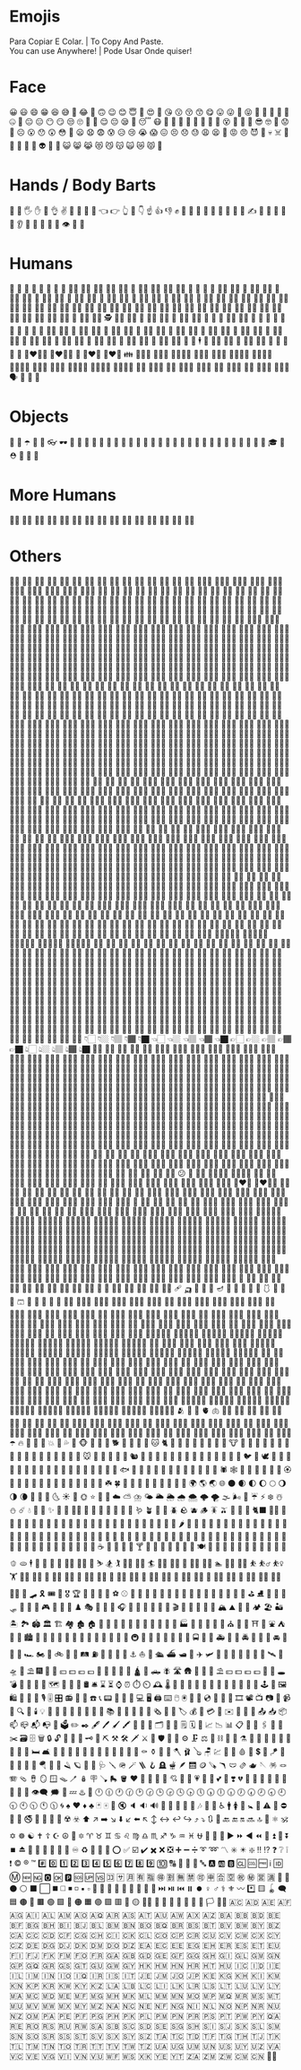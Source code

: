 # Emojis
Para Copiar E Colar. | To Copy And Paste.  
You can use Anywhere! | Pode Usar Onde quiser!  
# Face
😀
😃
😄
😁
😆
😅
🤣
😂
🙂
🙃
😉
😊
😇
🥰
😍
🤩
😘
😗
😚
😙
😋
😛
😜
🤪
😝
🤑
🤗
🤭
🤫
🤔
🤐
🤨
😐
😑
😶
😏
😒
🙄
😬
🤥
😌
😔
😪
🤤
😴
😷
🤒
🤕
🤢
🤮
🤧
🥵
🥶
🥴
😵
🤯
🤠
🥳
😎
🤓
🧐
😟
🙁
☹️
😮
😯
😲
😳
🥺
😦
😧
😨
😰
😥
😢
😭
😱
😖
😣
😞
😓
😩
😫
😤
😡
😠
😈
👿
💀
☠️
💩
🤡
👹
👺
👻
👽
👾
🤖
😺
😸
😹
😻
😼
😽
🙀
😿
😾
💋
# Hands / Body Barts
👋
🤚
🖐️
✋
🖖
👌
✌️
🤞
🤟
🤘
🤙
👈
👉
👆
🖕
👇
☝️
👍
👎
✊
👊
🤛
🤜
👏
🙌
👐
🤲
🤝
🙏
✍️
💅
🤳
💪
🦵
🦶
👂
👃
🧠
🦷
🦴
👀
👁️
👅
👄
# Humans
👶
🧒
👦
👧
🧑
👱
👨
🧔
👱‍♂️
👨‍🦰
👨‍🦱
👨‍🦳
👨‍🦲
👩
👩‍🦰
👩‍🦱
👩‍🦳
👩‍🦲
🧓
👴
👵
🙍
🙍‍♂️
🙍‍♀️
🙎
🙎‍♂️
🙎‍♀️
🙅
🙅‍♂️
🙅‍♀️
🙆
🙆‍♂️
🙆‍♀️
💁
💁‍♂️
💁‍♀️
🙋
🙋‍♂️
🙋‍♀️
🙇
🙇‍♂️
🙇‍♀️
🤦
🤦‍♂️
🤦‍♀️
🤷
🤷‍♂️
🤷‍♀️
👨‍⚕️
👩‍⚕️
👨‍🎓
👩‍🎓
👨‍🏫
👩‍🏫
👨‍⚖️
👩‍⚖️
👨‍🌾
👩‍🌾
👨‍🍳
👩‍🍳
👨‍🔧
👩‍🔧
👨‍🏭
👩‍🏭
👨‍💼
👩‍💼
👨‍🔬
👩‍🔬
👨‍💻
👩‍💻
👨‍🎤
👩‍🎤
👨‍🎨
👩‍🎨
👨‍✈️
👩‍✈️
👨‍🚀
👩‍🚀
👨‍🚒
👩‍🚒
👮
👮‍♂️
👮‍♀️
🕵️
🕵️‍♂️
🕵️‍♀️
💂
💂‍♂️
💂‍♀️
👷
👷‍♂️
👷‍♀️
🤴
👸
👳
👳‍♂️
👳‍♀️
👲
🧕
🤵
👰
🤰
🤱
👼
🎅
🤶
🦸
🦸‍♂️
🦸‍♀️
🦹
🦹‍♂️
🦹‍♀️
🧙
🧙‍♂️
🧙‍♀️
🧚
🧚‍♂️
🧚‍♀️
🧛
🧛‍♂️
🧛‍♀️
🧜
🧜‍♂️
🧜‍♀️
🧝
🧝‍♂️
🧝‍♀️
🧞
🧞‍♂️
🧞‍♀️
🧟
🧟‍♂️
🧟‍♀️
💆
💆‍♂️
💆‍♀️
💇
💇‍♂️
💇‍♀️
🚶
🚶‍♂️
🚶‍♀️
🏃
🏃‍♂️
🏃‍♀️
💃
🕺
🕴️
👯
👯‍♂️
👯‍♀️
🧖
🧖‍♂️
🧖‍♀️
🧘
👭
👫
👬
💏
👨‍❤️‍💋‍👨
👩‍❤️‍💋‍👩
💑
👨‍❤️‍👨
👩‍❤️‍👩
👪
👨‍👩‍👦
👨‍👩‍👧
👨‍👩‍👧‍👦
👨‍👨‍👦
👨‍👨‍👧
👨‍👨‍👧‍👦
👨‍👨‍👦‍👦
👨‍👨‍👧‍👧
👩‍👩‍👦
👩‍👩‍👧
👩‍👩‍👧‍👦
👩‍👩‍👦‍👦
👩‍👩‍👧‍👧
👨‍👦
👨‍👦‍👦
👨‍👧
👨‍👧‍👦
👨‍👧‍👧
👩‍👦
👩‍👦‍👦
👩‍👧
👩‍👧‍👦
👩‍👧‍👧
🗣️
👤
👥
👣
# Objects
🧳
🌂
☂️
🧵
🧶
👓
🕶️
🥽
🥼
👔
👕
👖
🧣
🧤
🧥
🧦
👗
👘
👙
👚
👛
👜
👝
🎒
👞
👟
🥾
🥿
👠
👡
👢
👑
👒
🎩
🎓
🧢
⛑️
💄
💍
💼
# More Humans
🧑🏿
🧑🏻
🧑🏾
🧑🏼
🧑🏽
👼🏻
👼🏼
👼🏽
👼🏾
👼🏿
👶🏻
👶🏼
👶🏽
👶🏾
👶🏿
# Others
🛀🏻
🛀🏼
🛀🏽
🛀🏾
🛀🏿
🧔🏿
🧔🏻
🧔🏾
🧔🏼
🧔🏽
🚴🏻
🚴🏼
🚴🏽
🚴🏾
🚴🏿
👱🏻‍♀️
👱🏼‍♀️
👱🏽‍♀️
👱🏾‍♀️
👱🏿‍♀️
👱🏻‍♂️
👱🏼‍♂️
👱🏽‍♂️
👱🏾‍♂️
👱🏿‍♂️
👦🏻
👦🏼
👦🏽
👦🏾
👦🏿
🤱🏿
🤱🏻
🤱🏾
🤱🏽
👰🏼
👰🏽
👰🏾
👰🏿
🤙🏻
🤙🏼
🤙🏽
🤙🏾
🤙🏿
🧒🏿
🧒🏻
🧒🏾
🧒🏼
🧒🏽
👏🏻
👏🏼
👏🏽
👏🏾
👏🏿
👷🏻
👷🏼
👷🏽
👷🏾
👷🏿
💃🏻
💃🏼
💃🏽
💃🏾
💃🏿
👂🏻
👂🏼
👂🏽
👂🏾
👂🏿
🧝🏿
🧝🏻
🧝🏾
🧝🏼
🧝🏽
💆🏻
💆🏼
💆🏽
💆🏾
💆🏿
🤦🏻
🤦🏼
🤦🏽
🤦🏾
🤦🏿
🙅🏻
🙅🏼
🙅🏽
🙅🏾
🙅🏿
🙆🏻
🙆🏼
🙆🏽
🙆🏾
🙆🏿
🧚🏿
🧚🏻
🧚🏾
🧚🏼
🧚🏽
🎅🏻
🎅🏼
🎅🏽
🎅🏾
🎅🏿
👩🏻‍🎨
👩🏼‍🎨
👩🏽‍🎨
👩🏾‍🎨
👩🏿‍🎨
👩🏻‍🚀
👩🏼‍🚀
👩🏽‍🚀
👩🏾‍🚀
👩🏿‍🚀
👷🏻‍♀️
👷🏼‍♀️
👷🏽‍♀️
👷🏾‍♀️
👷🏿‍♀️
👩🏻‍🍳
👩🏼‍🍳
👩🏽‍🍳
👩🏾‍🍳
👩🏿‍🍳
👩🏻‍🏭
👩🏼‍🏭
👩🏽‍🏭
👩🏾‍🏭
👩🏿‍🏭
👩🏻‍🌾
👩🏼‍🌾
👩🏽‍🌾
👩🏾‍🌾
👩🏿‍🌾
👩🏻‍🚒
👩🏼‍🚒
👩🏽‍🚒
👩🏾‍🚒
👩🏿‍🚒
💂🏻‍♀️
💂🏼‍♀️
💂🏽‍♀️
💂🏾‍♀️
💂🏿‍♀️
👩🏻‍⚕️
👩🏼‍⚕️
👩🏽‍⚕️
👩🏾‍⚕️
👩🏿‍⚕️
👩🏻‍⚖️
👩🏼‍⚖️
👩🏽‍⚖️
👩🏾‍⚖️
👩🏿‍⚖️
👩🏻‍🔧
👩🏼‍🔧
👩🏽‍🔧
👩🏾‍🔧
👩🏿‍🔧
👩🏻‍💼
👩🏼‍💼
👩🏽‍💼
👩🏾‍💼
👩🏿‍💼
👩🏻‍✈️
👩🏼‍✈️
👩🏽‍✈️
👩🏾‍✈️
👩🏿‍✈️
👮🏻‍♀️
👮🏼‍♀️
👮🏽‍♀️
👮🏾‍♀️
👮🏿‍♀️
👩🏻‍🔬
👩🏼‍🔬
👩🏽‍🔬
👩🏾‍🔬
👩🏿‍🔬
👩🏻‍🎤
👩🏼‍🎤
👩🏽‍🎤
👩🏾‍🎤
👩🏿‍🎤
🕵🏻‍♀️
🕵🏼‍♀️
🕵🏽‍♀️
🕵🏾‍♀️
🕵🏿‍♀️
👩🏻‍🎓
👩🏼‍🎓
👩🏽‍🎓
👩🏾‍🎓
👩🏿‍🎓
👩🏻‍🏫
👩🏼‍🏫
👩🏽‍🏫
👩🏾‍🏫
👩🏿‍🏫
👩🏻‍💻
👩🏼‍💻
👩🏽‍💻
👩🏾‍💻
👩🏿‍💻
👊🏻
👊🏼
👊🏽
👊🏾
👊🏿
💪🏻
💪🏼
💪🏽
💪🏾
💪🏿
🦶🏿
🦶🏻
🦶🏾
🦶🏼
🦶🏽
👧🏻
👧🏼
👧🏽
👧🏾
👧🏿
🏌🏻
🏌🏼
🏌🏽
🏌🏾
🏌🏿
💂🏻
💂🏼
💂🏽
💂🏾
💂🏿
💇🏻
💇🏼
💇🏽
💇🏾
💇🏿
🤾🏻
🤾🏼
🤾🏽
🤾🏾
🤾🏿
🤞🏻
🤞🏼
🤞🏽
🤞🏾
🤞🏿
🙋🏻
🙋🏼
🙋🏽
🙋🏾
🙋🏿
🏇🏻
🏇🏼
🏇🏽
🏇🏾
🏇🏿
💁🏻
💁🏼
💁🏽
💁🏾
💁🏿
🤹🏻
🤹🏼
🤹🏽
🤹🏾
🤹🏿
🤛🏻
🤛🏼
🤛🏽
🤛🏾
🤛🏿
🦵🏿
🦵🏻
🦵🏾
🦵🏼
🦵🏽
🤟🏿
🤟🏻
🤟🏾
🤟🏼
🤟🏽
🧙🏿
🧙🏻
🧙🏾
🧙🏼
🧙🏽
👨🏻‍🎨
👨🏼‍🎨
👨🏽‍🎨
👨🏾‍🎨
👨🏿‍🎨
👨🏻‍🚀
👨🏼‍🚀
👨🏽‍🚀
👨🏾‍🚀
👨🏿‍🚀
👷🏻‍♂️
👷🏼‍♂️
👷🏽‍♂️
👷🏾‍♂️
👷🏿‍♂️
👨🏻‍🍳
👨🏼‍🍳
👨🏽‍🍳
👨🏾‍🍳
👨🏿‍🍳
👨🏻‍🏭
👨🏼‍🏭
👨🏽‍🏭
👨🏾‍🏭
👨🏿‍🏭
👨🏻‍🌾
👨🏼‍🌾
👨🏽‍🌾
👨🏾‍🌾
👨🏿‍🌾
👨🏻‍🚒
👨🏼‍🚒
👨🏽‍🚒
👨🏾‍🚒
👨🏿‍🚒
💂🏻‍♂️
💂🏼‍♂️
💂🏽‍♂️
💂🏾‍♂️
💂🏿‍♂️
👨🏻‍⚕️
👨🏼‍⚕️
👨🏽‍⚕️
👨🏾‍⚕️
👨🏿‍⚕️
👨🏻‍⚖️
👨🏼‍⚖️
👨🏽‍⚖️
👨🏾‍⚖️
👨🏿‍⚖️
👨🏻‍🔧
👨🏼‍🔧
👨🏽‍🔧
👨🏾‍🔧
👨🏿‍🔧
👨🏻‍💼
👨🏼‍💼
👨🏽‍💼
👨🏾‍💼
👨🏿‍💼
👨🏻‍✈️
👨🏼‍✈️
👨🏽‍✈️
👨🏾‍✈️
👨🏿‍✈️
👮🏻‍♂️
👮🏼‍♂️
👮🏽‍♂️
👮🏾‍♂️
👮🏿‍♂️
👨🏻‍🔬
👨🏼‍🔬
👨🏽‍🔬
👨🏾‍🔬
👨🏿‍🔬
👨🏻‍🎤
👨🏼‍🎤
👨🏽‍🎤
👨🏾‍🎤
👨🏿‍🎤
🕵🏻‍♂️
🕵🏼‍♂️
🕵🏽‍♂️
🕵🏾‍♂️
🕵🏿‍♂️
👨🏻‍🎓
👨🏼‍🎓
👨🏽‍🎓
👨🏾‍🎓
👨🏿‍🎓
👨🏻‍🏫
👨🏼‍🏫
👨🏽‍🏫
👨🏾‍🏫
👨🏿‍🏫
👨🏻‍💻
👨🏼‍💻
👨🏽‍💻
👨🏾‍💻
👨🏿‍💻
👫🏻
👫🏼
👫🏽
👫🏾
👫🏿
👨🏿‍🦲
👨🏻‍🦲
👨🏾‍🦲
👨🏼‍🦲
👨🏽‍🦲
🚴🏻‍♂️
🚴🏼‍♂️
🚴🏽‍♂️
🚴🏾‍♂️
🚴🏿‍♂️
🙇🏻‍♂️
🙇🏼‍♂️
🙇🏽‍♂️
🙇🏾‍♂️
🙇🏿‍♂️
🧗🏿‍♂️
🧗🏻‍♂️
🧗🏾‍♂️
🧗🏼‍♂️
🧗🏽‍♂️
👨🏿‍🦱
👨🏻‍🦱
👨🏾‍🦱
👨🏼‍🦱
👨🏽‍🦱
🕺🏻
🕺🏼
🕺🏽
🕺🏾
🕺🏿
🤸🏻‍♂️
🤸🏼‍♂️
🤸🏽‍♂️
🤸🏾‍♂️
🤸🏿‍♂️
🧝🏿‍♂️
🧝🏻‍♂️
🧝🏾‍♂️
🧝🏼‍♂️
🧝🏽‍♂️
🤦🏻‍♂️
🤦🏼‍♂️
🤦🏽‍♂️
🤦🏾‍♂️
🤦🏿‍♂️
🧚🏿‍♂️
🧚🏻‍♂️
🧚🏾‍♂️
🧚🏼‍♂️
🧚🏽‍♂️
🙍🏻‍♂️
🙍🏼‍♂️
🙍🏽‍♂️
🙍🏾‍♂️
🙍🏿‍♂️
🙅🏻‍♂️
🙅🏼‍♂️
🙅🏽‍♂️
🙅🏾‍♂️
🙅🏿‍♂️
🙆🏻‍♂️
🙆🏼‍♂️
🙆🏽‍♂️
🙆🏾‍♂️
🙆🏿‍♂️
💆🏻‍♂️
💆🏼‍♂️
💆🏽‍♂️
💆🏾‍♂️
💆🏿‍♂️
💇🏻‍♂️
💇🏼‍♂️
💇🏽‍♂️
💇🏾‍♂️
💇🏿‍♂️
🏌🏻‍♂️
🏌🏼‍♂️
🏌🏽‍♂️
🏌🏾‍♂️
🏌🏿‍♂️
🕴🏻
🕴🏼
🕴🏽
🕴🏾
🕴🏿
🧘🏿‍♂️
🧘🏻‍♂️
🧘🏾‍♂️
🧘🏼‍♂️
🧘🏽‍♂️
🤵🏼
🤵🏽
🤵🏾
🤵🏿
🤹🏻‍♂️
🤹🏼‍♂️
🤹🏽‍♂️
🤹🏾‍♂️
🤹🏿‍♂️
🧙🏿‍♂️
🧙🏻‍♂️
🧙🏾‍♂️
🧙🏼‍♂️
🧙🏽‍♂️
🚵🏻‍♂️
🚵🏼‍♂️
🚵🏽‍♂️
🚵🏾‍♂️
🚵🏿‍♂️
🤾🏻‍♂️
🤾🏼‍♂️
🤽🏿‍♂️
🙎🏻‍♂️
🙎🏼‍♂️
🙎🏽‍♂️
🙎🏾‍♂️
🙎🏿‍♂️
🙋🏻‍♂️
🙋🏼‍♂️
🙋🏽‍♂️
🙋🏾‍♂️
🙋🏿‍♂️
👨🏿‍🦰
👨🏻‍🦰
👨🏾‍🦰
👨🏼‍🦰
👨🏽‍🦰
🚣🏻‍♂️
🚣🏼‍♂️
🚣🏽‍♂️
🚣🏾‍♂️
🚣🏿‍♂️
🏃🏻‍♂️
🏃🏼‍♂️
🏃🏽‍♂️
🏃🏾‍♂️
🏃🏿‍♂️
🤷🏻‍♂️
🤷🏼‍♂️
🤷🏽‍♂️
🤷🏾‍♂️
🤷🏿‍♂️
🦸🏿‍♂️
🦸🏻‍♂️
🦸🏾‍♂️
🦸🏼‍♂️
🦸🏽‍♂️
🦹🏿‍♂️
🦹🏻‍♂️
🦹🏾‍♂️
🦹🏼‍♂️
🦹🏽‍♂️
🏄🏻‍♂️
🏄🏼‍♂️
🏄🏽‍♂️
🏄🏾‍♂️
🏄🏿‍♂️
🏊🏻‍♂️
🏊🏼‍♂️
🏊🏽‍♂️
🏊🏾‍♂️
🏊🏿‍♂️
💁🏻‍♂️
💁🏼‍♂️
💁🏽‍♂️
💁🏾‍♂️
💁🏿‍♂️
👨🏻
👨🏼
👨🏽
👨🏾
👨🏿
🧛🏿‍♂️
🧛🏻‍♂️
🧛🏾‍♂️
🧛🏼‍♂️
🧛🏽‍♂️
🚶🏻‍♂️
🚶🏼‍♂️
🚶🏽‍♂️
🚶🏾‍♂️
🚶🏿‍♂️
👳🏻‍♂️
👳🏼‍♂️
👳🏽‍♂️
👳🏾‍♂️
👳🏿‍♂️
🏋🏻‍♂️
🏋🏼‍♂️
🏋🏽‍♂️
🏋🏾‍♂️
🏋🏿‍♂️
👨🏿‍🦳
👨🏻‍🦳
👨🏾‍🦳
👨🏼‍🦳
👨🏽‍🦳
⛹🏻‍♂️
⛹🏼‍♂️
⛹🏽‍♂️
⛹🏾‍♂️
⛹🏿‍♂️
👲🏻
👲🏼
👲🏽
👲🏾
👲🏿
👳🏻
👳🏼
👳🏽
👳🏾
👳🏿
🧜🏿‍♂️
🧜🏻‍♂️
🧜🏾‍♂️
🧜🏼‍♂️
🧜🏽‍♂️
🧜🏿
🧜🏻
🧜🏾
🧜🏼
🧜🏽
🧜🏿‍♀️
🧜🏻‍♀️
🧜🏾‍♀️
🧜🏼‍♀️
🧜🏽‍♀️
🤶🏻
🤶🏼
🤶🏽
🤶🏾
🤶🏿
🚵🏻
🚵🏼
🚵🏽
🚵🏾
🚵🏿
💅🏻
💅🏼
💅🏽
💅🏾
💅🏿
👃🏻
👃🏼
👃🏽
👃🏾
👃🏿
👌🏻
👌🏼
👌🏽
👌🏾
👌🏿
🧓🏿
🧓🏻
🧓🏾
🧓🏼
🧓🏽
👴🏻
👴🏼
👴🏽
👴🏾
👴🏿
👵🏻
👵🏼
👵🏽
👵🏾
👵🏿
👐🏻
👐🏼
👐🏽
👐🏾
👐🏿
🤲🏿
🤲🏻
🤲🏾
🤲🏼
🤲🏽
🚶🏻
🚶🏼
🚶🏽
🚶🏾
🚶🏿
🧑‍🤝‍🧑
🧑🏿‍🤝‍🧑🏿
🧑🏻‍🤝‍🧑🏻
🧑🏾‍🤝‍🧑🏾
🧑🏼‍🤝‍🧑🏼
🧑🏽‍🤝‍🧑🏽
🙇🏻
🙇🏼
🙇🏽
🙇🏾
🙇🏿
🧗🏿
🧗🏻
🧗🏾
🧗🏼
🧗🏽
🤸🏻
🤸🏼
🤸🏽
🤸🏾
🤸🏿
🙍🏻
🙍🏼
🙍🏽
🙍🏾
🙍🏿
🧘🏿
🧘🏻
🧘🏾
🧘🏼
🧘🏽
🧖🏿
🧖🏻
🧖🏾
🧖🏼
🧖🏽
🙌🏻
🙌🏼
🙌🏽
🙌🏾
🙌🏿
⛹🏻
⛹🏼
⛹🏽
⛹🏾
⛹🏿
👱🏻
👱🏼
👱🏽
👱🏾
👱🏿
🙏🏻
🙏🏼
🙏🏽
🙏🏾
🙏🏿
🧕🏿
🧕🏻
🧕🏾
🧕🏼
🧕🏽
🙎🏻
🙎🏼
🙎🏽
🙎🏾
🙎🏿
👮🏻
👮🏼
👮🏽
👮🏾
👮🏿
🤰🏻
🤰🏼
🤰🏽
🤰🏾
🤰🏿
👸🏻
👸🏼
👸🏽
👸🏾
👸🏿
🤴🏻
🤴🏼
🤴🏽
🤴🏾
🤴🏿
🤚🏻
🤚🏼
🤚🏽
🤚🏾
🤚🏿
✊🏻
✊🏼
✊🏽
✊🏾
✊🏿
✋🏻
✋🏼
✋🏽
✋🏾
✋🏿
🖐🏻
🖐🏼
🖐🏽
🖐🏾
🖐🏿
🖖🏻
🖖🏼
🖖🏽
🖖🏾
🖖🏿
🖕🏻
🖕🏼
🖕🏽
🖕🏾
🖕🏿
🤜🏻
🤜🏼
🤜🏽
🤜🏾
🤜🏿
🚣🏻
🚣🏼
🚣🏽
🚣🏾
🚣🏿
🏃🏻
🏃🏼
🏃🏽
🏃🏾
🏃🏿
🤳🏻
🤳🏼
🤳🏽
🤳🏾
🤳🏿
🤷🏻
🤷🏼
🤷🏽
🤷🏾
🤷🏿
🤘🏻
🤘🏼
🤘🏽
🤘🏾
🤘🏿
🛌🏻
🛌🏼
🛌🏽
🛌🏾
🛌🏿
🕵🏻
🕵🏼
🕵🏽
🕵🏾
🕵🏿
🏂🏻
🏂🏼
🏂🏽
🏂🏾
🏂🏿
🦸🏿
🦸🏻
🦸🏾
🦸🏼
🦸🏽
🦹🏿
🦹🏻
🦹🏾
🦹🏼
🦹🏽
🏄🏻
🏄🏼
🏄🏽
🏄🏾
🏄🏿
🏊🏻
🏊🏼
🏊🏽
🏊🏾
🏊🏿
👎🏻
👎🏼
👎🏽
👎🏾
👎🏿
👍🏻
👍🏼
👍🏽
👍🏾
👍🏿
👬🏻
👬🏼
👬🏽
👬🏾
👬🏿
👭🏻
👭🏼
👭🏽
👭🏾
👭🏿
🧛🏿
🧛🏻
🧛🏾
🧛🏼
🧛🏽
✌🏻
✌🏼
✌🏽
✌🏾
✌🏿
🤽🏻
🤽🏼
🤽🏽
🤽🏾
🤽🏿
👋🏻
👋🏼
👋🏽
👋🏾
👋🏿
🏋🏻
🏋🏼
🏋🏽
🏋🏾
🏋🏿
👇🏻
👇🏼
👇🏽
👇🏾
👇🏿
👈🏻
👈🏼
👈🏽
👈🏾
👈🏿
👉🏻
👉🏼
👉🏽
👉🏾
👉🏿
👆🏻
👆🏼
👆🏽
👆🏾
👆🏿
☝🏻
☝🏼
☝🏽
☝🏾
☝🏿
👩🏿‍🦲
👩🏻‍🦲
👩🏾‍🦲
👩🏼‍🦲
👩🏽‍🦲
🚴🏻‍♀️
🚴🏼‍♀️
🚴🏽‍♀️
🚴🏾‍♀️
🚴🏿‍♀️
🙇🏻‍♀️
🙇🏼‍♀️
🙇🏽‍♀️
🙇🏾‍♀️
🙇🏿‍♀️
🧗🏿‍♀️
🧗🏻‍♀️
🧗🏾‍♀️
🧗🏼‍♀️
🧗🏽‍♀️
👩🏿‍🦱
👩🏻‍🦱
👩🏾‍🦱
👩🏼‍🦱
👩🏽‍🦱
🤸🏻‍♀️
🤸🏼‍♀️
🤸🏽‍♀️
🤸🏾‍♀️
🤸🏿‍♀️
🧝🏿‍♀️
🧝🏻‍♀️
🧝🏾‍♀️
🧝🏼‍♀️
🧝🏽‍♀️
🤦🏻‍♀️
🤦🏼‍♀️
🤦🏽‍♀️
🤦🏾‍♀️
🤦🏿‍♀️
🧚🏿‍♀️
🧚🏻‍♀️
🧚🏾‍♀️
🧚🏼‍♀️
🧚🏽‍♀️
🙍🏻‍♀️
🙍🏼‍♀️
🙍🏽‍♀️
🙍🏾‍♀️
🙍🏿‍♀️
🙅🏻‍♀️
🙅🏼‍♀️
🙅🏽‍♀️
🙅🏾‍♀️
🙅🏿‍♀️
🙆🏻‍♀️
🙆🏼‍♀️
🙆🏽‍♀️
🙆🏾‍♀️
🙆🏿‍♀️
💆🏻‍♀️
💆🏼‍♀️
💆🏽‍♀️
💆🏾‍♀️
💆🏿‍♀️
💇🏻‍♀️
💇🏼‍♀️
💇🏽‍♀️
💇🏾‍♀️
💇🏿‍♀️
🏌🏻‍♀️
🏌🏼‍♀️
🏌🏽‍♀️
🏌🏾‍♀️
🏌🏿‍♀️
🧘🏿‍♀️
🧘🏻‍♀️
🧘🏾‍♀️
🧘🏼‍♀️
🧘🏽‍♀️
🧖🏿‍♀️
🧖🏻‍♀️
🧖🏾‍♀️
🧖🏼‍♀️
🧖🏽‍♀️
🤵‍♀️
🤵🏻‍♀️
🤵🏼‍♀️
🤵🏽‍♀️
🤵🏾‍♀️
🤵🏿‍♀️
🤹🏻‍♀️
🤹🏼‍♀️
🤹🏽‍♀️
🤹🏾‍♀️
🤹🏿‍♀️
🧙🏿‍♀️
🧙🏻‍♀️
🧙🏾‍♀️
🧙🏼‍♀️
🧙🏽‍♀️
🚵🏻‍♀️
🚵🏼‍♀️
🚵🏽‍♀️
🚵🏾‍♀️
🚵🏿‍♀️
🤾🏻‍♀️
🤾🏼‍♀️
🤾🏽‍♀️
🤾🏾‍♀️
🤾🏿‍♀️
🤽🏻‍♀️
🤽🏼‍♀️
🤽🏽‍♀️
🤽🏾‍♀️
🤽🏿‍♀️
🙎🏻‍♀️
🙎🏼‍♀️
🙎🏽‍♀️
🙎🏾‍♀️
🙎🏿‍♀️
🙋🏻‍♀️
🙋🏼‍♀️
🙋🏽‍♀️
🙋🏾‍♀️
🙋🏿‍♀️
👩🏿‍🦰
👩🏻‍🦰
👩🏾‍🦰
👩🏼‍🦰
👩🏽‍🦰
🚣🏻‍♀️
🚣🏼‍♀️
🚣🏽‍♀️
🚣🏾‍♀️
🚣🏿‍♀️
🏃🏻‍♀️
🏃🏼‍♀️
🏃🏽‍♀️
🏃🏾‍♀️
🏃🏿‍♀️
🤷🏻‍♀️
🤷🏼‍♀️
🤷🏽‍♀️
🤷🏾‍♀️
🤷🏿‍♀️
🦸🏿‍♀️
🦸🏻‍♀️
🦸🏾‍♀️
🦸🏼‍♀️
🦸🏽‍♀️
🦹🏿‍♀️
🦹🏻‍♀️
🦹🏾‍♀️
🦹🏼‍♀️
🦹🏽‍♀️
🏄🏻‍♀️
🏄🏼‍♀️
🏄🏽‍♀️
🏄🏾‍♀️
🏄🏿‍♀️
🏊🏻‍♀️
🏊🏼‍♀️
🏊🏽‍♀️
🏊🏾‍♀️
🏊🏿‍♀️
💁🏻‍♀️
💁🏼‍♀️
💁🏽‍♀️
💁🏾‍♀️
💁🏿‍♀️
👩🏻
👩🏼
👩🏽
👩🏾
👩🏿
🧛🏿‍♀️
🧛🏻‍♀️
🧛🏾‍♀️
🧛🏼‍♀️
🧛🏽‍♀️
🚶🏻‍♀️
🚶🏼‍♀️
🚶🏽‍♀️
🚶🏾‍♀️
🚶🏿‍♀️
👳🏻‍♀️
👳🏼‍♀️
👳🏽‍♀️
👳🏾‍♀️
👳🏿‍♀️
🏋🏻‍♀️
🏋🏼‍♀️
🏋🏽‍♀️
🏋🏾‍♀️
🏋🏿‍♀️
👩🏿‍🦳
👩🏻‍🦳
👩🏾‍🦳
👩🏼‍🦳
👩🏽‍🦳
⛹🏻‍♀️
⛹🏼‍♀️
⛹🏽‍♀️
⛹🏾‍♀️
⛹🏿‍♀️
✍🏻
✍🏼
✍🏽
✍🏾
✍🏿
😕
🤬
👱‍♀️
👨‍👩‍👦‍👦
👨‍👩‍👧‍👧
🤱🏼
👰🏻
🧖🏿‍♂️
🧖🏻‍♂️
🧖🏾‍♂️
🧖🏼‍♂️
🧖🏽‍♂️
🤵🏻
🤾🏽‍♂️
🤾🏾‍♂️
🤾🏿‍♂️
🤽🏻‍♂️
🤽🏼‍♂️
🤽🏽‍♂️
🤽🏾‍♂️
👩‍❤️‍👨
👩‍❤️‍💋‍👨
🧏‍♀️
🧍‍♀️
🧎‍♀️
🧏‍♂️
🧍‍♂️
🧎‍♂️
👩‍🦽
👨‍🦽
👩‍🦼
👨‍🦼
👩‍🦯
👨‍🦯
🧏🏻‍♂️
🧏🏼‍♂️
🧏🏽‍♂️
🧏🏾‍♂️
🧏🏿‍♂️
🧏🏻‍♀️
🧏🏼‍♀️
🧏🏽‍♀️
🧏🏾‍♀️
🧏🏿‍♀️
🧍🏻‍♂️
🧍🏼‍♂️
🧍🏽‍♂️
🧍🏾‍♂️
🧍🏿‍♂️
🧍
🧍🏻
🧍🏼
🧍🏽
🧍🏾
🧍🏿
🧍🏻‍♀️
🧍🏼‍♀️
🧍🏽‍♀️
🧍🏾‍♀️
🧍🏿‍♀️
🧎
🧎🏻
🧎🏼
🧎🏽
🧎🏾
🧎🏿
🧎🏻‍♂️
🧎🏼‍♂️
🧎🏽‍♂️
🧎🏾‍♂️
🧎🏿‍♂️
🧎🏻‍♀️
🧎🏼‍♀️
🧎🏽‍♀️
🧎🏾‍♀️
🧎🏿‍♀️
👨🏿‍🤝‍👨🏻
👨🏿‍🤝‍👨🏽
👨🏿‍🤝‍👨🏾
👨🏿‍🤝‍👨🏼
👨🏽‍🤝‍👨🏻
👨🏽‍🤝‍👨🏼
👨🏾‍🤝‍👨🏻
👨🏾‍🤝‍👨🏽
👨🏼‍🤝‍👨🏻
👨🏾‍🤝‍👨🏼
🧑🏿‍🤝‍🧑🏻
🧑🏿‍🤝‍🧑🏽
🧑🏿‍🤝‍🧑🏾
🧑🏿‍🤝‍🧑🏼
🧑🏽‍🤝‍🧑🏻
🧑🏽‍🤝‍🧑🏼
🧑🏾‍🤝‍🧑🏻
🧑🏾‍🤝‍🧑🏽
🧑🏾‍🤝‍🧑🏼
🧑🏼‍🤝‍🧑🏻
👩🏿‍🤝‍👨🏻
👩🏿‍🤝‍👨🏽
👩🏿‍🤝‍👨🏾
👩🏿‍🤝‍👨🏼
👩🏻‍🤝‍👨🏿
👩🏻‍🤝‍👨🏽
👩🏻‍🤝‍👨🏾
👩🏻‍🤝‍👨🏼
👩🏽‍🤝‍👨🏿
👩🏽‍🤝‍👨🏻
👩🏽‍🤝‍👨🏾
👩🏾‍🤝‍👨🏻
👩🏾‍🤝‍👨🏿
👩🏽‍🤝‍👨🏼
👩🏾‍🤝‍👨🏽
👩🏾‍🤝‍👨🏼
👩🏼‍🤝‍👨🏿
👩🏼‍🤝‍👨🏻
👩🏼‍🤝‍👨🏽
👩🏼‍🤝‍👨🏾
👩🏿‍🤝‍👩🏻
👩🏿‍🤝‍👩🏽
👩🏿‍🤝‍👩🏾
👩🏿‍🤝‍👩🏼
👩🏽‍🤝‍👩🏻
👩🏽‍🤝‍👩🏼
👩🏾‍🤝‍👩🏻
👩🏾‍🤝‍👩🏽
👩🏾‍🤝‍👩🏼
👩🏼‍🤝‍👩🏻
👨🏻‍🦽
👨🏼‍🦽
👨🏽‍🦽
👨🏾‍🦽
👨🏿‍🦽
👩🏻‍🦽
👩🏼‍🦽
👩🏽‍🦽
👩🏾‍🦽
👩🏿‍🦽
👨🏻‍🦼
👨🏼‍🦼
👨🏽‍🦼
👨🏾‍🦼
👨🏿‍🦼
👩🏻‍🦼
👩🏼‍🦼
👩🏽‍🦼
👩🏾‍🦼
👩🏿‍🦼
👨🏻‍🦯
👨🏼‍🦯
👨🏽‍🦯
👨🏾‍🦯
👨🏿‍🦯
👩🏻‍🦯
👩🏼‍🦯
👩🏽‍🦯
👩🏾‍🦯
👩🏿‍🦯
🧏
🧏🏻
🧏🏼
🧏🏽
🧏🏾
🧏🏿
🦻🏿
🦻🏾
🦻🏽
🦻🏼
🦻🏻
🦻
🤏
🤏🏻
🤏🏼
🤏🏽
🤏🏾
🤏🏿
🩹
🛺
🦲
🦱
🏿
🪔
🏻
🧉
🏽
🏾
🏼
🩱
🤺
🦰
🥻
🩳
🦥
🦳
🥱
🥷
🥸
🧑‍🎨
🧑🏿‍🎨
🧑🏻‍🎨
🧑🏾‍🎨
🧑🏼‍🎨
🧑🏽‍🎨
🧑‍🚀
🧑🏿‍🚀
🧑🏻‍🚀
🧑🏾‍🚀
🧑🏼‍🚀
🧑🏽‍🚀
🧑‍🍳
🧑🏿‍🍳
🧑🏻‍🍳
🧑🏾‍🍳
🧑🏼‍🍳
🧑🏽‍🍳
🧑‍🏭
🧑🏿‍🏭
🧑🏻‍🏭
🧑🏾‍🏭
🧑🏼‍🏭
🧑🏽‍🏭
🧑‍🌾
🧑🏿‍🌾
🧑🏻‍🌾
🧑🏾‍🌾
🧑🏼‍🌾
🧑🏽‍🌾
🧑‍🚒
🧑🏿‍🚒
🧑🏻‍🚒
🧑🏾‍🚒
🧑🏼‍🚒
🧑🏽‍🚒
🧑‍⚕️
🧑🏿‍⚕️
🧑🏻‍⚕️
🧑🏾‍⚕️
🧑🏼‍⚕️
🧑🏽‍⚕️
🧑‍⚖️
🧑🏿‍⚖️
🧑🏻‍⚖️
🧑🏾‍⚖️
🧑🏼‍⚖️
🧑🏽‍⚖️
🧑‍🔧
🧑🏿‍🔧
🧑🏻‍🔧
🧑🏾‍🔧
🧑🏼‍🔧
🧑🏽‍🔧
👨🏻‍🤝‍👨🏿
👨🏻‍🤝‍👨🏾
👨🏻‍🤝‍👨🏼
👨🏻‍🤝‍👨🏽
👨🏾‍🤝‍👨🏿
👨🏼‍🤝‍👨🏿
👨🏼‍🤝‍👨🏾
👨🏼‍🤝‍👨🏽
👨🏽‍🤝‍👨🏿
👨🏽‍🤝‍👨🏾
🧑‍💼
🧑🏿‍💼
🧑🏻‍💼
🧑🏾‍💼
🧑🏼‍💼
🧑🏽‍💼
🧑🏻‍🤝‍🧑🏿
🧑🏻‍🤝‍🧑🏾
🧑🏻‍🤝‍🧑🏼
🧑🏻‍🤝‍🧑🏽
🧑🏾‍🤝‍🧑🏿
🧑🏼‍🤝‍🧑🏿
🧑🏼‍🤝‍🧑🏾
🧑🏼‍🤝‍🧑🏽
🧑🏽‍🤝‍🧑🏿
🧑🏽‍🤝‍🧑🏾
🧑‍🦲
🧑‍🦱
🧑🏿‍🦲
🧑🏿‍🦱
🧑🏿‍🦰
🧑🏿‍🦳
🧑‍🦽
🧑🏿‍🦽
🧑🏻‍🦽
🧑🏾‍🦽
🧑🏼‍🦽
🧑🏽‍🦽
🧑‍🦼
🧑🏿‍🦼
🧑🏻‍🦼
🧑🏾‍🦼
🧑🏼‍🦼
🧑🏽‍🦼
🧑🏻‍🦲
🧑🏻‍🦱
🧑🏻‍🦰
🧑🏻‍🦳
🧑🏾‍🦲
🧑🏾‍🦱
🧑🏾‍🦰
🧑🏾‍🦳
🧑🏼‍🦲
🧑🏼‍🦱
🧑🏼‍🦰
🧑🏼‍🦳
🧑🏽‍🦲
🧑🏽‍🦱
🧑🏽‍🦰
🧑🏽‍🦳
🧑‍🦰
🧑‍🦳
🧑‍🦯
🧑🏿‍🦯
🧑🏻‍🦯
🧑🏾‍🦯
🧑🏼‍🦯
🧑🏽‍🦯
🧑‍✈️
🧑🏿‍✈️
🧑🏻‍✈️
🧑🏾‍✈️
🧑🏼‍✈️
🧑🏽‍✈️
🧑‍🔬
🧑🏿‍🔬
🧑🏻‍🔬
🧑🏾‍🔬
🧑🏼‍🔬
🧑🏽‍🔬
🧑‍🎤
🧑🏿‍🎤
🧑🏻‍🎤
🧑🏾‍🎤
🧑🏼‍🎤
🧑🏽‍🎤
🧑‍🎓
🧑🏿‍🎓
🧑🏻‍🎓
🧑🏾‍🎓
🧑🏼‍🎓
🧑🏽‍🎓
🧑‍🏫
🧑🏿‍🏫
🧑🏻‍🏫
🧑🏾‍🏫
🧑🏼‍🏫
🧑🏽‍🏫
🧑‍💻
🧑🏿‍💻
🧑🏻‍💻
🧑🏾‍💻
🧑🏼‍💻
🧑🏽‍💻
👩🏻‍🤝‍👩🏿
👩🏻‍🤝‍👩🏾
👩🏻‍🤝‍👩🏼
👩🏻‍🤝‍👩🏽
👩🏾‍🤝‍👩🏿
👩🏼‍🤝‍👩🏿
👩🏼‍🤝‍👩🏾
👩🏼‍🤝‍👩🏽
👩🏽‍🤝‍👩🏿
👩🏽‍🤝‍👩🏾
🫂
🥲
🤌
🫀
🫁
🤌🏻
🤌🏼
🤌🏽
🤌🏾
🤌🏿
🥷🏻
🥷🏼
🥷🏽
🥷🏾
🥷🏿
👩🏼‍🍼
👩🏽‍🍼
👩🏾‍🍼
👩🏿‍🍼
👨‍🍼
👨🏻‍🍼
👨🏼‍🍼
👨🏽‍🍼
👨🏾‍🍼
👨🏿‍🍼
🧑‍🍼
🧑🏻‍🍼
🧑🏼‍🍼
🧑🏽‍🍼
🧑🏾‍🍼
🧑🏿‍🍼
🧑‍🎄
🧑🏻‍🎄
🧑🏼‍🎄
🧑🏽‍🎄
🧑🏾‍🎄
🧑🏿‍🎄
👰‍♂️
👰🏻‍♂️
👰🏼‍♂️
👰🏽‍♂️
👰🏾‍♂️
👰🏿‍♂️
👩‍🍼
👩🏻‍🍼
☂️
🔥
🙈
🙉
🙊
💥
💫
💦
💨
🐵
🐒
🦍
🐶
🐕
🐩
🐺
🦊
🦝
🐱
🐈
🦁
🐯
🐅
🐆
🐴
🐎
🦄
🦓
🐮
🐂
🐃
🐄
🐷
🐖
🐗
🐽
🐏
🐑
🐐
🐪
🐫
🦙
🦒
🐘
🦏
🦛
🐭
🐁
🐀
🐹
🐰
🐇
🐿️
🦔
🦇
🐻
🐨
🐼
🦘
🦡
🐾
🦃
🐔
🐓
🐣
🐤
🐥
🐦
🐧
🕊️
🦅
🦆
🦢
🦉
🦚
🦜
🐸
🐊
🐢
🦎
🐍
🐲
🐉
🦕
🦖
🐳
🐋
🐬
🐟
🐠
🐡
🦈
🐙
🐚
🐌
🦋
🐛
🐜
🐝
🐞
🦗
🕷️
🕸️
🦂
🦟
🦠
💐
🌸
💮
🏵️
🌹
🥀
🌺
🌻
🌼
🌷
🌱
🌲
🌳
🌴
🌵
🌾
🌿
☘️
🍀
🍁
🍂
🍃
🍄
🌰
🦀
🦞
🦐
🦑
🌍
🌎
🌏
🌐
🌑
🌒
🌓
🌔
🌕
🌖
🌗
🌘
🌙
🌚
🌛
🌜
☀️
🌝
🌞
⭐
🌟
🌠
☁️
⛅
⛈️
🌤️
🌥️
🌦️
🌧️
🌨️
🌩️
🌪️
🌫️
🌬️
🌈
☔
⚡
❄️
☃️
⛄
☄️
💧
🌊
🎄
✨
🎋
🎍
🐕‍🦺
🦌
🦩
🦮
🦧
🦦
🦪
🦨
🪱
🪴
🦣
🦤
🪲
🪨
🫐
🪵
🪳
🫒
🦬
🦫
🦭
🐈‍⬛
🐻‍❄️
🍄
🌰
🍇
🍈
🍉
🍊
🍋
🍌
🍍
🥭
🍎
🍏
🍐
🍑
🍒
🍓
🥝
🍅
🥥
🥑
🍆
🥔
🥕
🌽
🌶️
🥒
🥬
🥦
🥜
🍞
🥐
🥖
🥨
🥯
🥞
🧀
🍖
🍗
🥩
🥓
🍔
🍟
🍕
🌭
🥪
🌮
🌯
🥙
🍳
🥘
🍲
🥣
🥗
🍿
🧂
🥫
🍱
🍘
🍙
🍚
🍛
🍜
🍝
🍠
🍢
🍣
🍤
🍥
🥮
🍡
🥟
🥠
🥡
🍦
🍧
🍨
🍩
🍪
🎂
🍰
🧁
🥧
🍫
🍬
🍭
🍮
🍯
🍼
🥛
☕
🍵
🍶
🍾
🍷
🍸
🍹
🍺
🍻
🥂
🥃
🥤
🥢
🍽️
🍴
🥄
🧃
🧈
🥚
🧆
🧄
🧊
🧅
🧇
🧋
🫑
🫓
🕴️
🧘
🧵
🧶
🧗
🧗‍♂️
🧗‍♀️
🏇
⛷️
🏂
🏌️
🏌️‍♂️
🏌️‍♀️
🏄
🏄‍♂️
🏄‍♀️
🚣
🚣‍♂️
🚣‍♀️
🏊
🏊‍♂️
🏊‍♀️
⛹️
⛹️‍♂️
⛹️‍♀️
🏋️
🏋️‍♂️
🏋️‍♀️
🚴
🚴‍♂️
🚴‍♀️
🚵
🚵‍♂️
🚵‍♀️
🤸
🤸‍♂️
🤸‍♀️
🤼
🤼‍♂️
🤼‍♀️
🤽
🤽‍♂️
🤽‍♀️
🤾
🤾‍♂️
🤾‍♀️
🤹
🤹‍♂️
🤹‍♀️
🧘‍♂️
🧘‍♀️
🎪
🛹
🎗️
🎟️
🎫
🎖️
🏆
🏅
🥇
🥈
🥉
⚽
⚾
🥎
🏀
🏐
🏈
🏉
🎾
🥏
🎳
🏏
🏑
🏒
🥍
🏓
🏸
🥊
🥋
⛳
⛸️
🎣
🎽
🎿
🛷
🥌
🎯
🎱
🎮
🎰
🎲
🧩
♟️
🎭
🎨
🎼
🎤
🎧
🎷
🎸
🎹
🎺
🎻
🥁
🎬
🏹
🛶
🌠
🚣
🗾
🏔️
⛰️
🌋
🗻
🏕️
🏖️
🏜️
🏝️
🏞️
🏟️
🏛️
🏗️
🏘️
🏚️
🏠
🏡
🏢
🏣
🏤
🏥
🏦
🏨
🏩
🏪
🏫
🏬
🏭
🏯
🏰
💒
🗼
🗽
⛪
🕌
🕍
⛩️
🕋
⛲
⛺
🌁
🌃
🏙️
🌄
🌅
🌆
🌇
🌉
🎠
🎡
🎢
🚂
🚃
🚄
🚅
🚆
🚇
🚈
🚉
🚊
🚝
🚞
🚋
🚌
🚍
🚎
🚐
🚑
🚒
🚓
🚔
🚕
🚖
🚗
🚘
🚚
🚛
🚜
🏎️
🏍️
🛵
🚲
🛴
🚏
🛤️
⛽
🚨
🚥
🚦
🚧
⚓
⛵
🚤
🛳️
⛴️
🛥️
🚢
✈️
🛩️
🛫
🛬
💺
🚁
🚟
🚠
🚡
🛰️
🚀
🛸
🌌
⛱️
🎆
🎇
🎑
💴
💵
💶
💷
🗿
🛂
🛃
🛄
🛅
🛕
🚙
🛻
🪰
🛣️
🛖
🧳
🧵
🧶
⛱️
💴
💵
💶
💷
🗿
💌
🕳️
💣
🛀
🛌
🔪
🏺
🗺️
🧭
🧱
💈
🛢️
🛎️
⌛
⏳
⌚
⏰
⏱️
⏲️
🕰️
🌡️
🧨
🎈
🎉
🎊
🎎
🎏
🎐
🧧
🎀
🎁
🔮
🧿
🕹️
🧸
🖼️
🛍️
📿
💎
📯
🎙️
🎚️
🎛️
📻
📱
📲
☎️
📞
📟
📠
🔋
🔌
💻
🖥️
🖨️
⌨️
🖱️
🖲️
💽
💾
💿
📀
🧮
🎥
🎞️
📽️
📺
📷
📸
📹
📼
🔍
🔎
🕯️
💡
🔦
🏮
📔
📕
📖
📗
📘
📙
📚
📓
📃
📜
📄
📰
🗞️
📑
🔖
🏷️
💰
💸
💳
🧾
✉️
📧
📨
📩
📤
📥
📦
📫
📪
📬
📭
📮
🗳️
✏️
✒️
🖋️
🖊️
🖌️
🖍️
📝
📁
📂
🗂️
📅
📆
🗒️
🗓️
📇
📈
📉
📊
📋
📍
📎
🖇️
📏
📐
✂️
🗃️
🗄️
🗑️
🔒
🔓
🔏
🔐
🔑
🗝️
🔨
⛏️
⚒️
🛠️
🗡️
⚔️
🔫
🛡️
🔧
🔩
⚙️
🗜️
⚖️
🔗
⛓️
🧰
🧲
⚗️
🧪
🧫
🧬
🔬
🔭
📡
💉
💊
🚪
🛏️
🛋️
🚽
🚿
🛁
🧴
🧷
🧹
🧺
🧻
🧼
🧽
🧯
🚬
⚰️
⚱️
🚰
📌
🪓
🩰
🪕
🪑
💹
💱
🤿
🩸
🥅
💲
🎃
🪁
📒
🦽
🦾
🦿
🦼
🪂
🦯
🔘
🪒
🪐
🦺
🛒
🩺
🪛
🪖
🪄
🪜
🪝
🪦
🫕
🪶
🛗
🪙
🪚
🪃
🩲
🫔
🫖
🪡
🪅
🪢
🪗
🩴
🪘
🪞
🪟
🪤
🪥
🪆
🪧
🪠
🛼
🪣
❤️
💮
💈
📯
🚰
💘
💝
💖
💗
💓
💞
💕
💟
❣️
💔
🧡
💛
💚
💙
💜
🖤
💯
💢
💬
👁️‍🗨️
🗯️
💭
💤
♨️
🛑
🕛
🕧
🕐
🕜
🕑
🕝
🕒
🕞
🕓
🕟
🕔
🕠
🕕
🕡
🕖
🕢
🕗
🕣
🕘
🕤
🕙
🕥
🕚
🕦
🌀
♠️
♥️
♦️
♣️
🃏
🀄
🎴
🔇
🔈
🔉
🔊
📢
📣
🔔
🔕
🎵
🎶
🏧
🚮
♿
🚹
🚺
🚻
🚼
🚾
⚠️
🚸
⛔
🚫
🚳
🚭
🚯
🚱
🚷
🔞
☢️
☣️
⬆️
↗️
➡️
↘️
⬇️
↙️
⬅️
↖️
↕️
↔️
↩️
↪️
⤴️
⤵️
🔃
🔄
🔙
🔚
🔛
🔜
🔝
🛐
⚛️
🕉️
✡️
☸️
☯️
✝️
☦️
☪️
☮️
🕎
🔯
♈
♉
♊
♋
♌
♍
♎
♏
♐
♑
♒
♓
⛎
🔀
🔁
🔂
▶️
⏩
◀️
⏪
🔼
⏫
🔽
⏬
⏹️
⏏️
🎦
🔅
🔆
📶
📳
📴
♾️
♻️
🔱
📛
🔰
⭕
✅
☑️
✔️
✖️
❌
❎
➕
➖
➗
➰
➿
〽️
✳️
✴️
❇️
‼️
⁉️
❓
❔
❕
❗
©️
®️
™️
#️⃣
0️⃣
1️⃣
2️⃣
3️⃣
4️⃣
5️⃣
6️⃣
7️⃣
8️⃣
9️⃣
🔟
🔠
🔡
🔢
🔣
🔤
🅰️
🆎
🅱️
🆑
🆒
🆓
ℹ️
🆔
Ⓜ️
🆕
🆖
🅾️
🆗
🅿️
🆘
🆙
🆚
🈁
🈂️
🈷️
🈶
🈯
🉐
🈹
🈚
🈲
🉑
🈸
🈴
🈳
㊗️
㊙️
🈺
🈵
🔴
🔵
⚫
⚪
⬛
⬜
◼️
◻️
◾
◽
▪️
▫️
🔶
🔷
🔸
🔹
🔺
🔻
💠
🔳
🔲
⏭️
⏯️
⏮️
⏸️
⏺️
♀️
♂️
⚕️
⚜️
〰️
*️⃣
🟨
🪀
🗨️
🟦
🟤
🤎
🟫
🟢
🟩
📵
🟠
🟧
🟣
🟪
🟥
🤍
🟡
🏳️‍🌈
🏴󠁧󠁢󠁥󠁮󠁧󠁿
🏴󠁧󠁢󠁳󠁣󠁴󠁿
🏴󠁧󠁢󠁷󠁬󠁳󠁿
🏁
🚩
🎌
🏴
🏳️
🏴‍☠️
🇦🇨
🇦🇩
🇦🇪
🇦🇫
🇦🇬
🇦🇮
🇦🇱
🇦🇲
🇦🇴
🇦🇶
🇦🇷
🇦🇸
🇦🇹
🇦🇺
🇦🇼
🇦🇽
🇦🇿
🇧🇦
🇧🇧
🇧🇩
🇧🇪
🇧🇫
🇧🇬
🇧🇭
🇧🇮
🇧🇯
🇧🇱
🇧🇲
🇧🇳
🇧🇴
🇧🇶
🇧🇷
🇧🇸
🇧🇹
🇧🇻
🇧🇼
🇧🇾
🇧🇿
🇨🇦
🇨🇨
🇨🇩
🇨🇫
🇨🇬
🇨🇭
🇨🇮
🇨🇰
🇨🇱
🇨🇴
🇨🇵
🇨🇷
🇨🇺
🇨🇻
🇨🇼
🇨🇽
🇨🇾
🇨🇿
🇩🇪
🇩🇬
🇩🇯
🇩🇰
🇩🇲
🇩🇴
🇩🇿
🇪🇦
🇪🇨
🇪🇪
🇪🇬
🇪🇭
🇪🇷
🇪🇸
🇪🇹
🇪🇺
🇫🇮
🇫🇯
🇫🇰
🇫🇲
🇫🇴
🇫🇷
🇬🇦
🇬🇧
🇬🇩
🇬🇪
🇬🇫
🇬🇬
🇬🇭
🇬🇮
🇬🇱
🇬🇲
🇬🇳
🇬🇵
🇬🇶
🇬🇷
🇬🇸
🇬🇹
🇬🇺
🇬🇼
🇬🇾
🇭🇰
🇭🇲
🇭🇳
🇭🇷
🇭🇹
🇭🇺
🇮🇨
🇮🇩
🇮🇪
🇮🇱
🇮🇲
🇮🇳
🇮🇴
🇮🇶
🇮🇷
🇮🇸
🇮🇹
🇯🇪
🇯🇲
🇯🇴
🇯🇵
🇰🇪
🇰🇬
🇰🇭
🇰🇮
🇰🇲
🇰🇳
🇰🇵
🇰🇷
🇰🇼
🇰🇾
🇰🇿
🇱🇦
🇱🇧
🇱🇨
🇱🇮
🇱🇰
🇱🇷
🇱🇸
🇱🇹
🇱🇺
🇱🇻
🇱🇾
🇲🇦
🇲🇨
🇲🇩
🇲🇪
🇲🇫
🇲🇬
🇲🇭
🇲🇰
🇲🇱
🇲🇲
🇲🇳
🇲🇴
🇲🇵
🇲🇶
🇲🇷
🇲🇸
🇲🇹
🇲🇺
🇲🇻
🇲🇼
🇲🇽
🇲🇾
🇲🇿
🇳🇦
🇳🇨
🇳🇪
🇳🇫
🇳🇬
🇳🇮
🇳🇱
🇳🇴
🇳🇵
🇳🇷
🇳🇺
🇳🇿
🇴🇲
🇵🇦
🇵🇪
🇵🇫
🇵🇬
🇵🇭
🇵🇰
🇵🇱
🇵🇲
🇵🇳
🇵🇷
🇵🇸
🇵🇹
🇵🇼
🇵🇾
🇶🇦
🇷🇪
🇷🇴
🇷🇸
🇷🇺
🇷🇼
🇸🇦
🇸🇧
🇸🇨
🇸🇩
🇸🇪
🇸🇬
🇸🇭
🇸🇮
🇸🇯
🇸🇰
🇸🇱
🇸🇲
🇸🇳
🇸🇴
🇸🇷
🇸🇸
🇸🇹
🇸🇻
🇸🇽
🇸🇾
🇸🇿
🇹🇦
🇹🇨
🇹🇩
🇹🇫
🇹🇬
🇹🇭
🇹🇯
🇹🇰
🇹🇱
🇹🇲
🇹🇳
🇹🇴
🇹🇷
🇹🇹
🇹🇻
🇹🇼
🇹🇿
🇺🇦
🇺🇬
🇺🇲
🇺🇳
🇺🇸
🇺🇾
🇺🇿
🇻🇦
🇻🇨
🇻🇪
🇻🇬
🇻🇮
🇻🇳
🇻🇺
🇼🇫
🇼🇸
🇽🇰
🇾🇪
🇾🇹
🇿🇦
🇿🇲
🇿🇼
🇨🇲
🇨🇳
🏳️‍⚧
